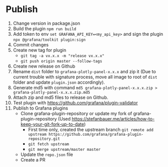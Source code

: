 # Publish

1. Change version in package.json
1. Build the plugin `npm run build`
1. Add token to env `set GRAFANA_API_KEY=<my_api_key>` and sign the plugin `npx @grafana/toolkit plugin:sign`
1. Commit changes
1. Create new tag for plugin
    - `git tag -a vx.x.x -m "release vx.x.x"`
    - `git push origin master --follow-tags`
1. Create new release on Github
1. Rename `dist` folder to `grafana-plotly-panel-x.x.x` and zip it (Due to current trouble with signature process, move all image to root of `dist` folder and update `plugin.json` accordingly).
1. Generate md5 with command `md5 grafana-plotly-panel-x.x.x.zip > grafana-plotly-panel-x.x.x.zip.md5`
1. Attach zip and md5 files to release on Github.
1. Test plugin with https://github.com/grafana/plugin-validator
1. Publish to Grafana plugins
    - Clone grafana-plugin-repository or update my fork of grafana-plugin-repository (Used https://stefanbauer.me/articles/how-to-keep-your-git-fork-up-to-date)
        - First time only, created the upstream branch 
        `git remote add upstream https://github.com/grafana/grafana-plugin-repository.git`
        - `git fetch upstream`
        - `git merge upstream/master master`
    - Update the `repo.json` file
    - Create a PR
